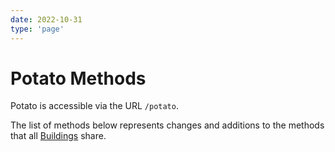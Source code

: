 ```yaml
---
date: 2022-10-31
type: 'page'
---
```


# Potato Methods

Potato is accessible via the URL `/potato`.

The list of methods below represents changes and additions to the methods that all [Buildings](/api/Buildings) share.
